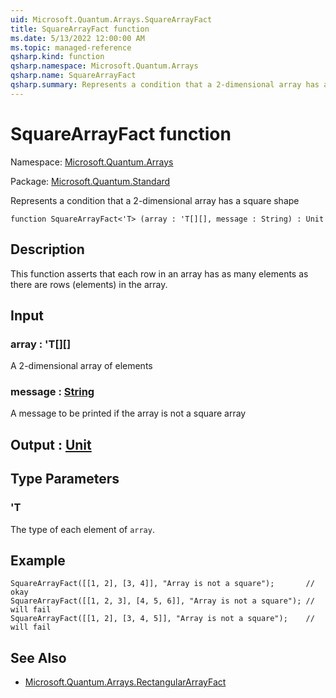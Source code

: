 ```yaml
---
uid: Microsoft.Quantum.Arrays.SquareArrayFact
title: SquareArrayFact function
ms.date: 5/13/2022 12:00:00 AM
ms.topic: managed-reference
qsharp.kind: function
qsharp.namespace: Microsoft.Quantum.Arrays
qsharp.name: SquareArrayFact
qsharp.summary: Represents a condition that a 2-dimensional array has a square shape
---
```


# SquareArrayFact function

Namespace: [Microsoft.Quantum.Arrays](xref:Microsoft.Quantum.Arrays)

Package: [Microsoft.Quantum.Standard](https://nuget.org/packages/Microsoft.Quantum.Standard)


Represents a condition that a 2-dimensional array has a square shape

```qsharp
function SquareArrayFact<'T> (array : 'T[][], message : String) : Unit
```


## Description

This function asserts that each row in an array hasas many elements as there are rows (elements) in the array.

## Input

### array : 'T[][]

A 2-dimensional array of elements


### message : [String](xref:microsoft.quantum.qsharp.valueliterals#string-literals)

A message to be printed if the array is not a square array



## Output : [Unit](xref:microsoft.quantum.qsharp.valueliterals#unit-literal)



## Type Parameters

### 'T

The type of each element of `array`.

## Example

```qsharpSquareArrayFact([[1, 2], [3, 4]], "Array is not a square");       // okaySquareArrayFact([[1, 2, 3], [4, 5, 6]], "Array is not a square"); // will failSquareArrayFact([[1, 2], [3, 4, 5]], "Array is not a square");    // will fail```

## See Also

- [Microsoft.Quantum.Arrays.RectangularArrayFact](xref:Microsoft.Quantum.Arrays.RectangularArrayFact)